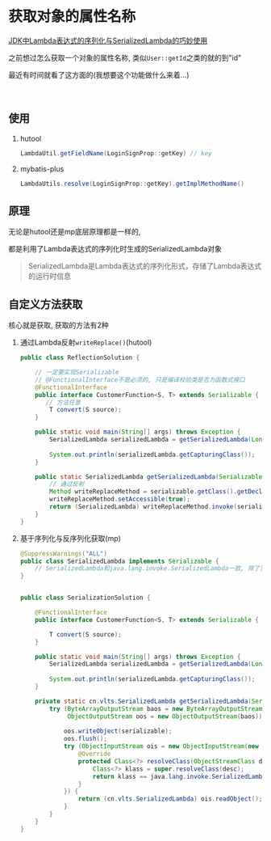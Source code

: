 # 获取对象的属性名称

[JDK中Lambda表达式的序列化与SerializedLambda的巧妙使用](https://www.cnblogs.com/throwable/p/15611586.html)

之前想过怎么获取一个对象的属性名称, 类似`User::getId`之类的就的到"id"

最近有时间就看了这方面的(我想要这个功能做什么来着...)

​		

## 使用

1.   hutool

     ```java
     LambdaUtil.getFieldName(LoginSignProp::getKey) // key
     ```

     

2.   mybatis-plus

     ```java
     LambdaUtils.resolve(LoginSignProp::getKey).getImplMethodName()
     ```



## 原理

无论是hutool还是mp底层原理都是一样的, 

都是利用了Lambda表达式的序列化时生成的SerializedLambda对象

>   SerializedLambda是Lambda表达式的序列化形式，存储了Lambda表达式的运行时信息



## 自定义方法获取

核心就是获取, 获取的方法有2种

1.   通过Lambda反射`writeReplace()`(hutool)

     ```java
     public class ReflectionSolution {
     
         // 一定要实现Serializable
         // @FunctionalInterface不是必须的, 只是编译校验类是否为函数式接口
         @FunctionalInterface
         public interface CustomerFunction<S, T> extends Serializable {
     		// 方法任意
             T convert(S source);
         }
     
         public static void main(String[] args) throws Exception {
             SerializedLambda serializedLambda = getSerializedLambda(Long::parseLong);
             
             System.out.println(serializedLambda.getCapturingClass());
         }
     
         public static SerializedLambda getSerializedLambda(Serializable serializable) throws Exception {
             // 通过反射
             Method writeReplaceMethod = serializable.getClass().getDeclaredMethod("writeReplace");
             writeReplaceMethod.setAccessible(true);
             return (SerializedLambda) writeReplaceMethod.invoke(serializable);
         }
     }
     ```

     

2.   基于序列化与反序列化获取(mp)

     ```java
     @SuppressWarnings("ALL")
     public class SerializedLambda implements Serializable {
         // SerializedLambda和java.lang.invoke.SerializedLambda一致, 除了没有readResolve()
     }
     
     
     public class SerializationSolution {
     
         @FunctionalInterface
         public interface CustomerFunction<S, T> extends Serializable {
     
             T convert(S source);
         }
     
         public static void main(String[] args) throws Exception {
             SerializedLambda serializedLambda = getSerializedLambda(Long::parseLong);
             
             System.out.println(serializedLambda.getCapturingClass());
         }
     
         private static cn.vlts.SerializedLambda getSerializedLambda(Serializable serializable) throws Exception {
             try (ByteArrayOutputStream baos = new ByteArrayOutputStream();
                  ObjectOutputStream oos = new ObjectOutputStream(baos)) {
                 
                 oos.writeObject(serializable);
                 oos.flush();
                 try (ObjectInputStream ois = new ObjectInputStream(new ByteArrayInputStream(baos.toByteArray())) {
                     @Override
                     protected Class<?> resolveClass(ObjectStreamClass desc) throws IOException, ClassNotFoundException {
                         Class<?> klass = super.resolveClass(desc);
                         return klass == java.lang.invoke.SerializedLambda.class ? cn.vlts.SerializedLambda.class : klass;
                     }
                 }) {
                     return (cn.vlts.SerializedLambda) ois.readObject();
                 }
             }
         }
     }
     ```

     

     

